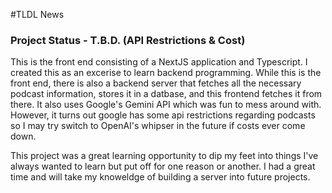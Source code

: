 #TLDL News

### Project Status - T.B.D. (API Restrictions & Cost)

This is the front end consisting of a NextJS application and Typescript. I created this as an excerise to learn backend programming. While this is the front end, there is also a backend server that fetches all the necessary podcast information, stores it in a datbase, and this frontend fetches it from there. It also uses Google's Gemini API which was fun to mess around with. However, it turns out google has some api restrictions regarding podcasts so I may try switch to OpenAI's whipser in the future if costs ever come down. 

This project was a great learning opportunity to dip my feet into things I've always wanted to learn but put off for one reason or another. I had a great time and will take my knoweldge of building a server into future projects. 
